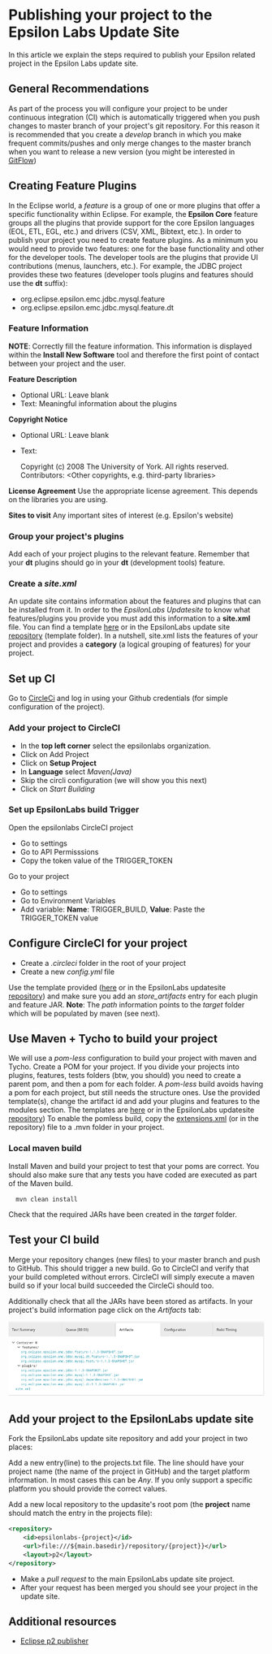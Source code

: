 # Publishing your project to the Epsilon Labs Update Site

In this article we explain the steps required to publish your Epsilon related project in the Epsilon Labs update site.

## General Recommendations

As part of the process you will configure your project to be under continuous integration (CI) which is automatically triggered when you push changes to master branch of your project's git repository. For this reason it is recommended that you create a *develop* branch in which you make frequent commits/pushes and only merge changes to the master branch when you want to release a new version (you might be interested in [GitFlow](https://www.atlassian.com/git/tutorials/comparing-workflows/gitflow-workflow))

## Creating Feature Plugins

In the Eclipse world, a *feature* is a group of one or more plugins that offer a specific functionality within Eclipse. For example, the **Epsilon Core** feature groups all the plugins that provide support for the core Epsilon languages (EOL, ETL, EGL, etc.) and drivers (CSV, XML, Bibtext, etc.). In order to publish your project you need to create feature plugins. As a minimum you would need to provide two features: one for the base functionality and other for the developer tools. The developer tools are the plugins that provide UI contributions (menus, launchers, etc.). For example, the JDBC project provides these two features (developer tools plugins and features should use the **dt** suffix):

-   org.eclipse.epsilon.emc.jdbc.mysql.feature
-   org.eclipse.epsilon.emc.jdbc.mysql.feature.dt

### Feature Information

**NOTE**: Correctly fill the feature information. This information is displayed within the **Install New Software** tool and therefore the first point of contact between your project and the user.

**Feature Description**

-   Optional URL: Leave blank
-   Text: Meaningful information about the plugins

**Copyright Notice**

-   Optional URL: Leave blank
-   Text:

    Copyright (c) 2008 The University of York.
    All rights reserved. 
    Contributors: <Your Name>
    <Other copyrights, e.g. third-party libraries>

**License Agreement** Use the appropriate license agreement. This depends on the libraries you are using.

**Sites to visit** Any important sites of interest (e.g. Epsilon's website)

### Group your project's plugins

Add each of your project plugins to the relevant feature. Remember that your **dt** plugins should go in your **dt** (development tools) feature.

### Create a *site.xml*

An update site contains information about the features and plugins that can be installed from it. In order to the *EpsilonLabs Updatesite* to know what features/plugins you provide you must add this information to a **site.xml** file. You can find a template [here](http://eclipse.org/epsilon/doc/articles/labsupdatesite/site.xml) or in the EpsilonLabs update site [repository](https://github.com/epsilonlabs/epsilonlabs-updatesite) (template folder). In a nutshell, site.xml lists the features of your project and provides a **category** (a logical grouping of features) for your project.

## Set up CI

Go to [CircleCi](https://circleci.com) and log in using your Github credentials (for simple configuration of the project).

### Add your project to CircleCI

-   In the **top left corner** select the epsilonlabs organization.
-   Click on Add Project
-   Click on **Setup Project**
-   In **Language** select *Maven(Java)*
-   Skip the circli configuration (we will show you this next)
-   Click on *Start Building*

### Set up EpsilonLabs build Trigger

Open the epsilonlabs CircleCI project

-   Go to settings
-   Go to API Permisssions
-   Copy the token value of the TRIGGER_TOKEN

Go to your project

-   Go to settings
-   Go to Environment Variables
-   Add variable: **Name**: TRIGGER_BUILD, **Value**: Paste the TRIGGER_TOKEN value

## Configure CircleCI for your project


-   Create a *.circleci* folder in the root of your project
-   Create a new *config.yml* file

Use the template provided ([here](http://eclipse.org/epsilon/doc/articles/labsupdatesite/config.yml) or in the EpsilonLabs updatesite [repository](https://github.com/epsilonlabs/epsilonlabs-updatesite)) and make sure you add an *store_artifacts* entry for each plugin and feature JAR. **Note**: The *path* information points to the *target* folder which will be populated by maven (see next).

## Use Maven + Tycho to build your project

We will use a *pom-less* configuration to build your project with maven and Tycho. Create a POM for your project. If you divide your projects into plugins, features, tests folders (btw, you should) you need to create a parent pom, and then a pom for each folder. A *pom-less* build avoids having a pom for each project, but still needs the structure ones. Use the provided template(s), change the artifact id and add your plugins and features to the modules section. The templates are [here](http://eclipse.org/epsilon/doc/articles/labsupdatesite/maven/) or in the EpsilonLabs updatesite [repository](https://github.com/epsilonlabs/epsilonlabs-updatesite)) To enable the pomless build, copy the [extensions.xml](http://eclipse.org/epsilon/doc/articles/labsupdatesite/extensions.xml) (or in the repository) file to a .mvn folder in your project.

### Local maven build

Install Maven and build your project to test that your poms are correct. You should also make sure that any tests you have coded are executed as part of the Maven build.

      mvn clean install

Check that the required JARs have been created in the *target* folder.

## Test your CI build

Merge your repository changes (new files) to your master branch and push to GitHub. This should trigger a new build. Go to CircleCI and verify that your build completed without errors. CircleCI will simply execute a maven build so if your local build succeeded the CircleCi should too.

Additionally check that all the JARs have been stored as artifacts. In your project's build information page click on the *Artifacts* tab:

![](artifacts.png)

## Add your project to the EpsilonLabs update site

Fork the EpsilonLabs update site repository and add your project in two places:

Add a new entry(line) to the projects.txt file. The line should have your project name (the name of the project in GitHub) and the target platform information. In most cases this can be *Any*. If you only support a specific platform you should provide the correct values.

Add a new local repository to the updasite's root pom (the **project** name should match the entry in the projects file):

```xml
<repository>
    <id>epsilonlabs-{project}</id>
    <url>file:///${main.basedir}/repository/{project}}</url>
    <layout>p2</layout>
</repository>
```

- Make a *pull request* to the main EpsilonLabs update site project.
- After your request has been merged you should see your project in the update site.

## Additional resources

- [Eclipse p2 publisher](https://help.eclipse.org/mars/index.jsp?topic=%2Forg.eclipse.platform.doc.isv%2Fguide%2Fp2_publisher.html)

